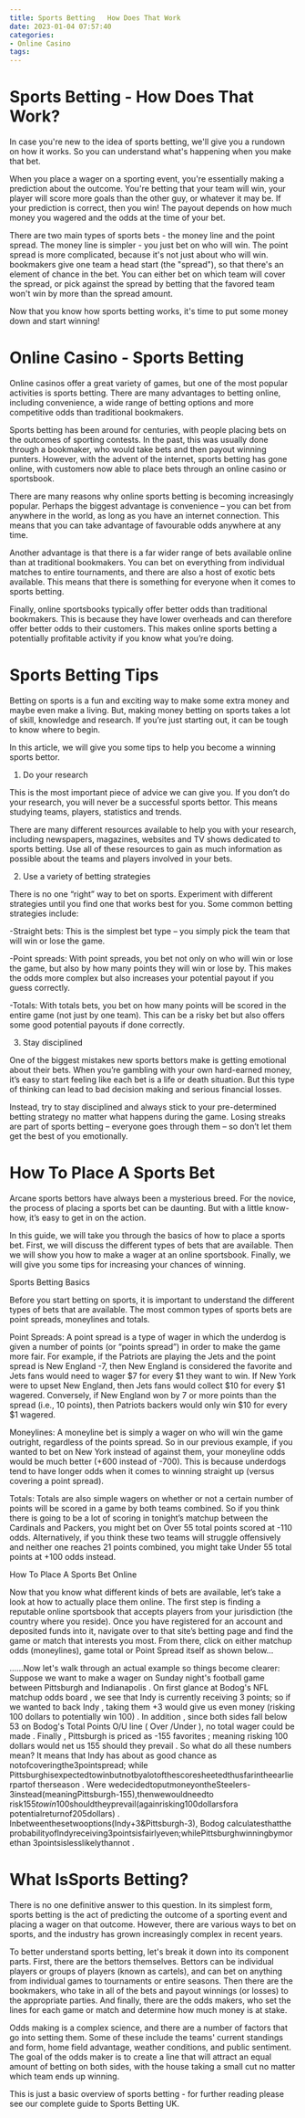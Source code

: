 ```yaml
---
title: Sports Betting   How Does That Work
date: 2023-01-04 07:57:40
categories:
- Online Casino
tags:
---
```



#  Sports Betting - How Does That Work?

In case you're new to the idea of sports betting, we'll give you a rundown on how it works. So you can understand what's happening when you make that bet. 

When you place a wager on a sporting event, you're essentially making a prediction about the outcome. You're betting that your team will win, your player will score more goals than the other guy, or whatever it may be. If your prediction is correct, then you win! The payout depends on how much money you wagered and the odds at the time of your bet. 

There are two main types of sports bets - the money line and the point spread. The money line is simpler - you just bet on who will win. The point spread is more complicated, because it's not just about who will win. bookmakers give one team a head start (the "spread"), so that there's an element of chance in the bet. You can either bet on which team will cover the spread, or pick against the spread by betting that the favored team won't win by more than the spread amount. 

Now that you know how sports betting works, it's time to put some money down and start winning!

#  Online Casino - Sports Betting

Online casinos offer a great variety of games, but one of the most popular activities is sports betting. There are many advantages to betting online, including convenience, a wide range of betting options and more competitive odds than traditional bookmakers.

Sports betting has been around for centuries, with people placing bets on the outcomes of sporting contests. In the past, this was usually done through a bookmaker, who would take bets and then payout winning punters. However, with the advent of the internet, sports betting has gone online, with customers now able to place bets through an online casino or sportsbook.

There are many reasons why online sports betting is becoming increasingly popular. Perhaps the biggest advantage is convenience – you can bet from anywhere in the world, as long as you have an internet connection. This means that you can take advantage of favourable odds anywhere at any time.

Another advantage is that there is a far wider range of bets available online than at traditional bookmakers. You can bet on everything from individual matches to entire tournaments, and there are also a host of exotic bets available. This means that there is something for everyone when it comes to sports betting.

Finally, online sportsbooks typically offer better odds than traditional bookmakers. This is because they have lower overheads and can therefore offer better odds to their customers. This makes online sports betting a potentially profitable activity if you know what you’re doing.

#  Sports Betting Tips

Betting on sports is a fun and exciting way to make some extra money and maybe even make a living. But, making money betting on sports takes a lot of skill, knowledge and research. If you’re just starting out, it can be tough to know where to begin.

In this article, we will give you some tips to help you become a winning sports bettor.

1. Do your research

This is the most important piece of advice we can give you. If you don’t do your research, you will never be a successful sports bettor. This means studying teams, players, statistics and trends.

There are many different resources available to help you with your research, including newspapers, magazines, websites and TV shows dedicated to sports betting. Use all of these resources to gain as much information as possible about the teams and players involved in your bets.

2. Use a variety of betting strategies

There is no one “right” way to bet on sports. Experiment with different strategies until you find one that works best for you. Some common betting strategies include:

-Straight bets: This is the simplest bet type – you simply pick the team that will win or lose the game.

-Point spreads: With point spreads, you bet not only on who will win or lose the game, but also by how many points they will win or lose by. This makes the odds more complex but also increases your potential payout if you guess correctly.

-Totals: With totals bets, you bet on how many points will be scored in the entire game (not just by one team). This can be a risky bet but also offers some good potential payouts if done correctly.

3. Stay disciplined

One of the biggest mistakes new sports bettors make is getting emotional about their bets. When you’re gambling with your own hard-earned money, it’s easy to start feeling like each bet is a life or death situation. But this type of thinking can lead to bad decision making and serious financial losses.


Instead, try to stay disciplined and always stick to your pre-determined betting strategy no matter what happens during the game. Losing streaks are part of sports betting – everyone goes through them – so don’t let them get the best of you emotionally.

#  How To Place A Sports Bet

Arcane sports bettors have always been a mysterious breed. For the novice, the process of placing a sports bet can be daunting. But with a little know-how, it’s easy to get in on the action.

In this guide, we will take you through the basics of how to place a sports bet. First, we will discuss the different types of bets that are available. Then we will show you how to make a wager at an online sportsbook. Finally, we will give you some tips for increasing your chances of winning.

Sports Betting Basics

Before you start betting on sports, it is important to understand the different types of bets that are available. The most common types of sports bets are point spreads, moneylines and totals.

Point Spreads: A point spread is a type of wager in which the underdog is given a number of points (or “points spread”) in order to make the game more fair. For example, if the Patriots are playing the Jets and the point spread is New England -7, then New England is considered the favorite and Jets fans would need to wager $7 for every $1 they want to win. If New York were to upset New England, then Jets fans would collect $10 for every $1 wagered. Conversely, if New England won by 7 or more points than the spread (i.e., 10 points), then Patriots backers would only win $10 for every $1 wagered.

Moneylines: A moneyline bet is simply a wager on who will win the game outright, regardless of the points spread. So in our previous example, if you wanted to bet on New York instead of against them, your moneyline odds would be much better (+600 instead of -700). This is because underdogs tend to have longer odds when it comes to winning straight up (versus covering a point spread).

Totals: Totals are also simple wagers on whether or not a certain number of points will be scored in a game by both teams combined. So if you think there is going to be a lot of scoring in tonight’s matchup between the Cardinals and Packers, you might bet on Over 55 total points scored at -110 odds. Alternatively, if you think these two teams will struggle offensively and neither one reaches 21 points combined, you might take Under 55 total points at +100 odds instead.

How To Place A Sports Bet Online

Now that you know what different kinds of bets are available, let’s take a look at how to actually place them online. The first step is finding a reputable online sportsbook that accepts players from your jurisdiction (the country where you reside). Once you have registered for an account and deposited funds into it, navigate over to that site’s betting page and find the game or match that interests you most. From there, click on either matchup odds (moneylines), game total or Point Spread itself as shown below…



























……Now let's walk through an actual example so things become clearer:    Suppose we want to make a wager on Sunday night's football game between Pittsburgh and Indianapolis . On first glance at Bodog's NFL matchup odds board , we see that Indy is currently receiving 3 points; so if we wanted to back Indy , taking them +3 would give us even money (risking 100 dollars to potentially win 100) .  In addition , since both sides fall below 53 on Bodog's Total Points O/U line ( Over /Under ), no total wager could be made .  Finally , Pittsburgh is priced as -155 favorites ; meaning risking 100 dollars would net us 155 should they prevail . So what do all these numbers mean? It means that Indy has about as good chance as notofcoveringthe3pointspread; while Pittsburghisexpectedtowinbutnotbyalotofthescoresheetedthusfarintheearlierpartof therseason . Were wedecidedtoputmoneyontheSteelers-3instead(meaningPittsburgh-155),thenwewouldneedto risk$155towin$100shouldtheyprevail(againrisking100dollarsfora potentialreturnof205dollars) . Inbetweenthesetwooptions(Indy+3&Pittsburgh-3), Bodog calculatesthatthe probabilityofIndyreceiving3pointsisfairlyeven;whilePittsburghwinningbymorethan 3pointsislesslikelythannot .

#  What IsSports Betting?

There is no one definitive answer to this question. In its simplest form, sports betting is the act of predicting the outcome of a sporting event and placing a wager on that outcome. However, there are various ways to bet on sports, and the industry has grown increasingly complex in recent years.

To better understand sports betting, let's break it down into its component parts. First, there are the bettors themselves. Bettors can be individual players or groups of players (known as cartels), and can bet on anything from individual games to tournaments or entire seasons. Then there are the bookmakers, who take in all of the bets and payout winnings (or losses) to the appropriate parties. And finally, there are the odds makers, who set the lines for each game or match and determine how much money is at stake.

Odds making is a complex science, and there are a number of factors that go into setting them. Some of these include the teams' current standings and form, home field advantage, weather conditions, and public sentiment. The goal of the odds maker is to create a line that will attract an equal amount of betting on both sides, with the house taking a small cut no matter which team ends up winning.

This is just a basic overview of sports betting - for further reading please see our complete guide to Sports Betting UK.